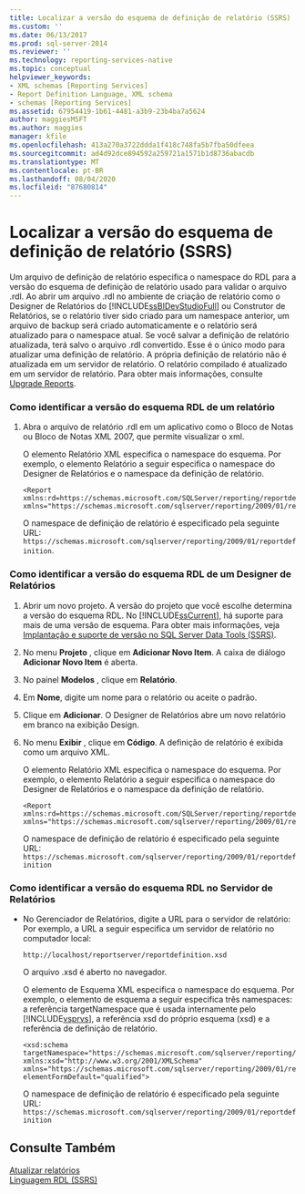 ```yaml
---
title: Localizar a versão do esquema de definição de relatório (SSRS) | Microsoft Docs
ms.custom: ''
ms.date: 06/13/2017
ms.prod: sql-server-2014
ms.reviewer: ''
ms.technology: reporting-services-native
ms.topic: conceptual
helpviewer_keywords:
- XML schemas [Reporting Services]
- Report Definition Language, XML schema
- schemas [Reporting Services]
ms.assetid: 67954419-1b61-4481-a3b9-23b4ba7a5624
author: maggiesMSFT
ms.author: maggies
manager: kfile
ms.openlocfilehash: 413a270a3722ddda1f418c748fa5b7fba50dfeea
ms.sourcegitcommit: ad4d92dce894592a259721a1571b1d8736abacdb
ms.translationtype: MT
ms.contentlocale: pt-BR
ms.lasthandoff: 08/04/2020
ms.locfileid: "87680814"
---
```

# <a name="find-the-report-definition-schema-version-ssrs"></a>Localizar a versão do esquema de definição de relatório (SSRS)
  Um arquivo de definição de relatório especifica o namespace do RDL para a versão do esquema de definição de relatório usado para validar o arquivo .rdl. Ao abrir um arquivo .rdl no ambiente de criação de relatório como o Designer de Relatórios do [!INCLUDE[ssBIDevStudioFull](../../includes/ssbidevstudiofull-md.md)] ou Construtor de Relatórios, se o relatório tiver sido criado para um namespace anterior, um arquivo de backup será criado automaticamente e o relatório será atualizado para o namespace atual. Se você salvar a definição de relatório atualizada, terá salvo o arquivo .rdl convertido. Esse é o único modo para atualizar uma definição de relatório. A própria definição de relatório não é atualizada em um servidor de relatório. O relatório compilado é atualizado em um servidor de relatório. Para obter mais informações, consulte [Upgrade Reports](../install-windows/upgrade-reports.md).  
  
### <a name="how-to-identify-the-rdl-schema-version-of-a-report"></a>Como identificar a versão do esquema RDL de um relatório  
  
1.  Abra o arquivo de relatório .rdl em um aplicativo como o Bloco de Notas ou Bloco de Notas XML 2007, que permite visualizar o xml.  
  
     O elemento Relatório XML especifica o namespace do esquema. Por exemplo, o elemento Relatório a seguir especifica o namespace do Designer de Relatórios e o namespace da definição de relatório.  
  
    ```  
    <Report xmlns:rd=https://schemas.microsoft.com/SQLServer/reporting/reportdesigner   
    xmlns="https://schemas.microsoft.com/sqlserver/reporting/2009/01/reportdefinition">  
    ```  
  
     O namespace de definição de relatório é especificado pela seguinte URL: `https://schemas.microsoft.com/sqlserver/reporting/2009/01/reportdefinition`.  
  
### <a name="how-to-identify-the-rdl-schema-version-of-report-designer"></a>Como identificar a versão do esquema RDL de um Designer de Relatórios  
  
1.  Abrir um novo projeto. A versão do projeto que você escolhe determina a versão do esquema RDL. No [!INCLUDE[ssCurrent](../../includes/sscurrent-md.md)], há suporte para mais de uma versão de esquema. Para obter mais informações, veja [Implantação e suporte de versão no SQL Server Data Tools &#40;SSRS&#41;](../tools/deployment-and-version-support-in-sql-server-data-tools-ssrs.md).  
  
2.  No menu **Projeto** , clique em **Adicionar Novo Item**. A caixa de diálogo **Adicionar Novo Item** é aberta.  
  
3.  No painel **Modelos** , clique em **Relatório**.  
  
4.  Em **Nome**, digite um nome para o relatório ou aceite o padrão.  
  
5.  Clique em **Adicionar**. O Designer de Relatórios abre um novo relatório em branco na exibição Design.  
  
6.  No menu **Exibir** , clique em **Código**. A definição de relatório é exibida como um arquivo XML.  
  
     O elemento Relatório XML especifica o namespace do esquema. Por exemplo, o elemento Relatório a seguir especifica o namespace do Designer de Relatórios e o namespace da definição de relatório.  
  
    ```  
    <Report xmlns:rd=https://schemas.microsoft.com/SQLServer/reporting/reportdesigner  
    xmlns="https://schemas.microsoft.com/sqlserver/reporting/2009/01/reportdefinition">  
    ```  
  
     O namespace de definição de relatório é especificado pela seguinte URL: `https://schemas.microsoft.com/sqlserver/reporting/2009/01/reportdefinition`  
  
### <a name="how-to-identify-the-rdl-schema-version-on-the-report-server"></a>Como identificar a versão do esquema RDL no Servidor de Relatórios  
  
-   No Gerenciador de Relatórios, digite a URL para o servidor de relatório: Por exemplo, a URL a seguir especifica um servidor de relatório no computador local:  
  
     `http://localhost/reportserver/reportdefinition.xsd`  
  
     O arquivo .xsd é aberto no navegador.  
  
     O elemento de Esquema XML especifica o namespace do esquema. Por exemplo, o elemento de esquema a seguir especifica três namespaces: a referência targetNamespace que é usada internamente pelo [!INCLUDE[vsprvs](../../includes/vsprvs-md.md)], a referência xsd do próprio esquema (xsd) e a referência de definição de relatório.  
  
    ```  
    <xsd:schema   
    targetNamespace="https://schemas.microsoft.com/sqlserver/reporting/2009/01/reportdefinition"   
    xmlns:xsd="http://www.w3.org/2001/XMLSchema"   
    xmlns="https://schemas.microsoft.com/sqlserver/reporting/2009/01/reportdefinition"   
    elementFormDefault="qualified">  
    ```  
  
     O namespace de definição de relatório é especificado pela seguinte URL: `https://schemas.microsoft.com/sqlserver/reporting/2009/01/reportdefinition`  
  
## <a name="see-also"></a>Consulte Também  
 [Atualizar relatórios](../install-windows/upgrade-reports.md)   
 [Linguagem RDL &#40;SSRS&#41;](report-definition-language-ssrs.md)  
  
  
